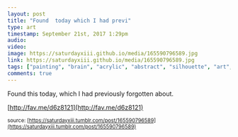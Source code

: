 ```yaml
---
layout: post
title: "Found  today which I had previ"
type: art
timestamp: September 21st, 2017 1:29pm
audio: 
video: 
image: https://saturdayxiii.github.io/media/165590796589.jpg
link: https://saturdayxiii.github.io/media/165590796589.jpg
tags: ["painting", "brain", "acrylic", "abstract", "silhouette", "art", "showcase"]
comments: true
---
```

Found this today, which I had previously forgotten about.

[http://fav.me/d6z8121](http://fav.me/d6z8121)

<small>source: [https://saturdayxiii.tumblr.com/post/165590796589](https://saturdayxiii.tumblr.com/post/165590796589)</small>